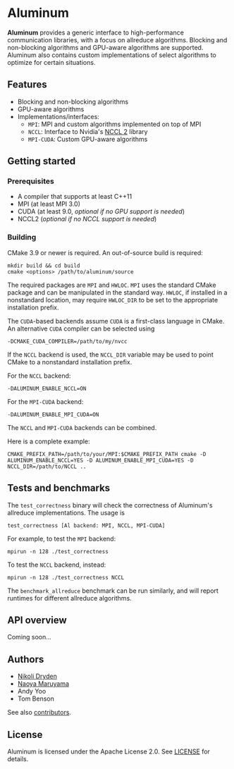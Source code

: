 # Aluminum

**Aluminum** provides a generic interface to high-performance communication libraries, with a focus on allreduce algorithms. Blocking and non-blocking algorithms and GPU-aware algorithms are supported. Aluminum also contains custom implementations of select algorithms to optimize for certain situations.

## Features

* Blocking and non-blocking algorithms
* GPU-aware algorithms
* Implementations/interfaces:
  * `MPI`: MPI and custom algorithms implemented on top of MPI
  * `NCCL`: Interface to Nvidia's [NCCL 2](https://developer.nvidia.com/nccl) library
  * `MPI-CUDA`: Custom GPU-aware algorithms

## Getting started

### Prerequisites
* A compiler that supports at least C++11
* MPI (at least MPI 3.0)
* CUDA (at least 9.0, _optional if no GPU support is needed_)
* NCCL2 (_optional if no NCCL support is needed_)

### Building

CMake 3.9 or newer is required. An out-of-source build is required:
```
mkdir build && cd build
cmake <options> /path/to/aluminum/source
```

The required packages are `MPI` and `HWLOC`. `MPI`
uses the standard CMake package and can be manipulated in the
standard way. `HWLOC`, if installed in a nonstandard location, may
require `HWLOC_DIR` to be set to the appropriate installation prefix.

The `CUDA`-based backends assume `CUDA` is a first-class language in
CMake. An alternative `CUDA` compiler can be selected using
```
-DCMAKE_CUDA_COMPILER=/path/to/my/nvcc
```
If the `NCCL` backend is used, the `NCCL_DIR` variable may be
used to point CMake to a nonstandard installation prefix.

For the `NCCL` backend:
```
-DALUMINUM_ENABLE_NCCL=ON
```

For the `MPI-CUDA` backend:
```
-DALUMINUM_ENABLE_MPI_CUDA=ON
```

The `NCCL` and `MPI-CUDA` backends can be combined.

Here is a complete example:
```
CMAKE_PREFIX_PATH=/path/to/your/MPI:$CMAKE_PREFIX_PATH cmake -D ALUMINUM_ENABLE_NCCL=YES -D ALUMINUM_ENABLE_MPI_CUDA=YES -D NCCL_DIR=/path/to/NCCL ..
```

## Tests and benchmarks

The `test_correctness` binary will check the correctness of Aluminum's allreduce implementations. The usage is
```
test_correctness [Al backend: MPI, NCCL, MPI-CUDA]
```

For example, to test the `MPI` backend:
```
mpirun -n 128 ./test_correctness
```

To test the `NCCL` backend, instead:
```
mpirun -n 128 ./test_correctness NCCL
```

The `benchmark_allreduce` benchmark can be run similarly, and will report runtimes for different allreduce algorithms.

## API overview

Coming soon...

## Authors
* [Nikoli Dryden](https://github.com/ndryden)
* [Naoya Maruyama](https://github.com/naoyam)
* Andy Yoo
* Tom Benson

See also [contributors](https://github.com/ndryden/Aluminum/graphs/contributors).

## License

Aluminum is licensed under the Apache License 2.0. See [LICENSE](LICENSE) for details.
